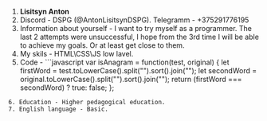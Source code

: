1. **Lisitsyn Anton**
2. Discord - DSPG (@AntonLisitsynDSPG).
   Telegramm - +375291776195
3. Information about yourself - I want to try myself as a programmer. The last 2 attempts were unsuccessful, I hope from the 3rd time I will be able to achieve my goals. Or at least get close to them.
4. My skils - HTML\CSS\JS low lavel.
5. Code - ```javascript
var isAnagram = function(test, original) {
  let firstWord = test.toLowerCase().split("").sort().join("");
  let secondWord = original.toLowerCase().split("").sort().join("");
  return (firstWord === secondWord) ? true: false;
};
```
6. Education - Higher pedagogical education.
7. English language - Basic.